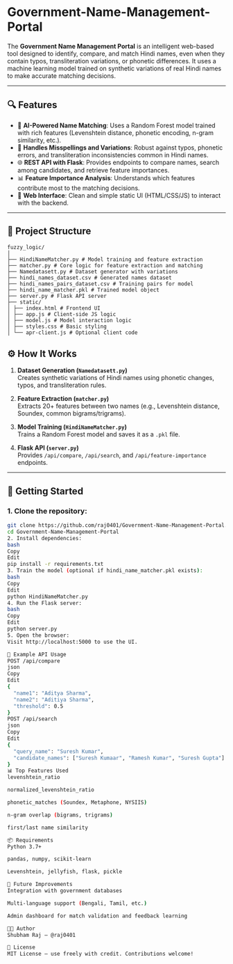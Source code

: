 # Government-Name-Management-Portal

The **Government Name Management Portal** is an intelligent web-based tool designed to identify, compare, and match Hindi names, even when they contain typos, transliteration variations, or phonetic differences. It uses a machine learning model trained on synthetic variations of real Hindi names to make accurate matching decisions.

---

## 🔍 Features

- 🧠 **AI-Powered Name Matching**: Uses a Random Forest model trained with rich features (Levenshtein distance, phonetic encoding, n-gram similarity, etc.).
- 🔁 **Handles Misspellings and Variations**: Robust against typos, phonetic errors, and transliteration inconsistencies common in Hindi names.
- 🌐 **REST API with Flask**: Provides endpoints to compare names, search among candidates, and retrieve feature importances.
- 📊 **Feature Importance Analysis**: Understands which features contribute most to the matching decisions.
- 🌟 **Web Interface**: Clean and simple static UI (HTML/CSS/JS) to interact with the backend.

---

## 📁 Project Structure

```plaintext
fuzzy_logic/
│
├── HindiNameMatcher.py # Model training and feature extraction
├── matcher.py # Core logic for feature extraction and matching
├── Namedatasett.py # Dataset generator with variations
├── hindi_names_dataset.csv # Generated names dataset
├── hindi_names_pairs_dataset.csv # Training pairs for model
├── hindi_name_matcher.pkl # Trained model object
├── server.py # Flask API server
├── static/
│ ├── index.html # Frontend UI
│ ├── app.js # Client-side JS logic
│ ├── model.js # Model interaction logic
│ ├── styles.css # Basic styling
│ └── apr-client.js # Optional client code
```
## ⚙️ How It Works

1. **Dataset Generation (`Namedatasett.py`)**  
   Creates synthetic variations of Hindi names using phonetic changes, typos, and transliteration rules.

2. **Feature Extraction (`matcher.py`)**  
   Extracts 20+ features between two names (e.g., Levenshtein distance, Soundex, common bigrams/trigrams).

3. **Model Training (`HindiNameMatcher.py`)**  
   Trains a Random Forest model and saves it as a `.pkl` file.

4. **Flask API (`server.py`)**  
   Provides `/api/compare`, `/api/search`, and `/api/feature-importance` endpoints.

---

## 🚀 Getting Started

### 1. Clone the repository:
```bash
git clone https://github.com/raj0401/Government-Name-Management-Portal.git
cd Government-Name-Management-Portal
2. Install dependencies:
bash
Copy
Edit
pip install -r requirements.txt
3. Train the model (optional if hindi_name_matcher.pkl exists):
bash
Copy
Edit
python HindiNameMatcher.py
4. Run the Flask server:
bash
Copy
Edit
python server.py
5. Open the browser:
Visit http://localhost:5000 to use the UI.

🧪 Example API Usage
POST /api/compare
json
Copy
Edit
{
  "name1": "Aditya Sharma",
  "name2": "Aditiya Sharma",
  "threshold": 0.5
}
POST /api/search
json
Copy
Edit
{
  "query_name": "Suresh Kumar",
  "candidate_names": ["Suresh Kumaar", "Ramesh Kumar", "Suresh Gupta"]
}
📊 Top Features Used
levenshtein_ratio

normalized_levenshtein_ratio

phonetic_matches (Soundex, Metaphone, NYSIIS)

n-gram overlap (bigrams, trigrams)

first/last name similarity

📦 Requirements
Python 3.7+

pandas, numpy, scikit-learn

Levenshtein, jellyfish, flask, pickle

🧠 Future Improvements
Integration with government databases

Multi-language support (Bengali, Tamil, etc.)

Admin dashboard for match validation and feedback learning

👨‍💻 Author
Shubham Raj – @raj0401

📄 License
MIT License – use freely with credit. Contributions welcome!
